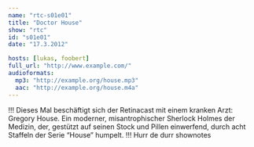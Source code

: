 ```yaml
---
name: "rtc-s01e01"
title: "Doctor House"
show: "rtc"
id: "s01e01"
date: "17.3.2012"

hosts: [lukas, foobert]
full_url: "http://www.example.com/"
audioformats: 
  mp3: "http://example.org/house.mp3"
  aac: "http://example.org/house.m4a"
---
```

!!!
Dieses Mal beschäftigt sich der Retinacast mit einem kranken Arzt: Gregory House. Ein moderner, misantrophischer Sherlock Holmes der Medizin, der, gestützt auf seinen Stock und Pillen einwerfend, durch acht Staffeln der Serie “House” humpelt.
!!!
Hurr de durr shownotes
